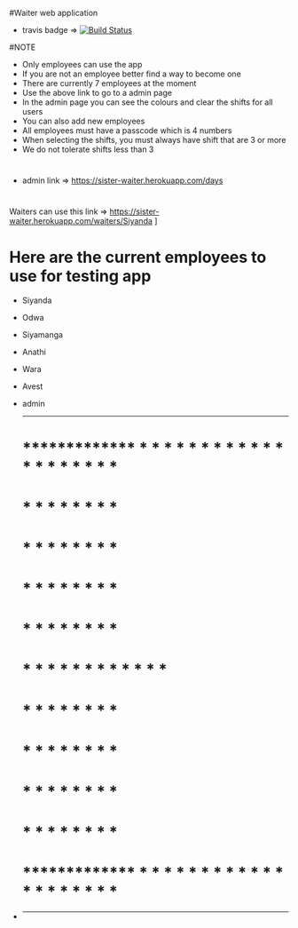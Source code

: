 #Waiter web application
- travis badge =>
[![Build Status](https://travis-ci.org/TaSiya/temp-waiter.svg?branch=master)](https://travis-ci.org/TaSiya/temp-waiter)

#NOTE
- Only employees can use the app
- If you are not an employee better find a way to become one
- There are currently 7 employees at the moment
- Use the above link to go to a admin page
- In the admin page you can see the colours and clear the shifts for all users
- You can also add new employees
- All employees must have a passcode which is 4 numbers
- When selecting the shifts, you must always have shift that are 3 or more
- We do not tolerate shifts less than 3
#
- admin link => https://sister-waiter.herokuapp.com/days 
#
Waiters can use this link => https://sister-waiter.herokuapp.com/waiters/Siyanda
]

# Here are the current employees to use for testing app
- Siyanda
- Odwa
- Siyamanga
- Anathi
- Wara
- Avest
- admin

    *******************************************************************************************    

   # *************      * * * * *       * * * * * * *     * * * * * *    *                   *
   # *               *             *   *              *   *                *               *
   # *               *             *   *              *   *                  *           *
   # *               *             *   *              *   *                    *       *
   # *               *             *   *              *   *                      *   *
   # *               *             *   *              *   * * * * * *              *
   # *               *             *   *              *   *                      *   *
   # *               *             *   *              *   *                    *       *
   # *               *             *   *              *   *                  *            *
   # *               *             *   *              *   *                *               *
   # *************      * * * * *       * * * * * * *     * * * * * *    *                   *
- 
    *******************************************************************************************